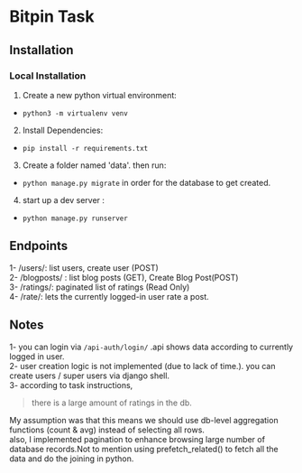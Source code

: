 
# Bitpin Task

## Installation

### Local Installation

 1. Create a new python virtual environment: 
 - ```python3 -m virtualenv venv```
 2. Install Dependencies:
  - `pip install -r requirements.txt`
 3. Create a folder named 'data'. then run:
  - `python manage.py migrate` in order for the database to get created.
 4. start up a dev server :
 - `python manage.py runserver`

## Endpoints
1- /users/: list users, create user (POST)\
2- /blogposts/ : list blog posts (GET), Create Blog Post(POST)\
3- /ratings/: paginated list of ratings (Read Only)\
4- /rate/: lets the currently logged-in user rate a post. 

## Notes
1- you can login via `/api-auth/login/` .api shows data according to currently logged in user.\
2- user creation logic is not implemented (due to lack of time.). you can create users / super users via django shell.\
3- according to task instructions, 

> there is a large amount of ratings in the db.


My assumption was that this means we should use db-level aggregation functions (count & avg) instead of selecting all rows.\
also, I implemented pagination to enhance browsing large number of database records.Not to mention using prefetch_related() to fetch all the data and do the joining in python.
